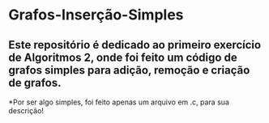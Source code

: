 # Grafos-Inserção-Simples

## Este repositório é dedicado ao primeiro exercício de Algoritmos 2, onde foi feito um código de grafos simples para adição, remoção e criação de grafos.
*Por ser algo simples, foi feito apenas um arquivo em .c, para sua descrição!
